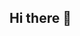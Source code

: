 ## Hi there 👋

<!--
# Praveen Kumar

### Profession: Frontend Developer

This file updates daily with the current date.

_Last updated on: `{{TIMESTAMP}}`_
